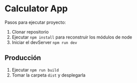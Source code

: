 # Calculator App

Pasos para ejecutar proyecto:

1. Clonar repositorio
2. Ejecutar `npm install` para reconstruir los módulos de node
3. Iniciar el devServer `npm run dev`

## Producción

1. Ejecutar `npm run build`
2. Tomar la carpeta `dist` y desplegarla
